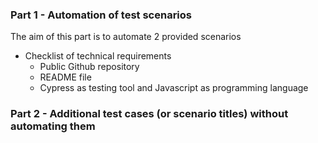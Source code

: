 ### Part 1 - Automation of test scenarios
The aim of this part is to automate  2 provided scenarios
- Checklist of technical requirements 
    - Public Github repository
    - README file
    - Cypress as testing tool and Javascript as programming language

### Part 2 - Additional test cases (or scenario titles) without automating them